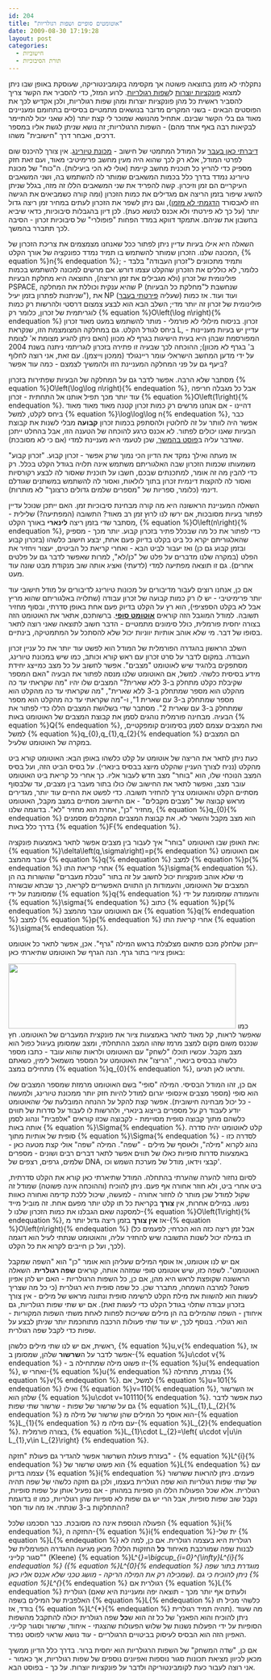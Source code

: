 ```yaml
---
id: 204
title: "אוטומטים סופיים ושפות רגולריות"
date: 2009-08-30 17:19:28
layout: post
categories: 
  - חישוביות
  - תורת הסיבוכיות
---
```

נתקלתי לא מזמן בתוצאה פשוטה אך מקסימה בקומבינטוריקה, שעוסקת באופן שבו ניתן למצוא <a href="http://he.wikipedia.org/wiki/%D7%A4%D7%95%D7%A0%D7%A7%D7%A6%D7%99%D7%94_%D7%99%D7%95%D7%A6%D7%A8%D7%AA">פונקציות יוצרות</a> ל<a href="http://he.wikipedia.org/wiki/%D7%A9%D7%A4%D7%94_%D7%A8%D7%92%D7%95%D7%9C%D7%A8%D7%99%D7%AA">שפות רגולריות</a>. לרוע המזל, כדי להסביר את הקשר צריך להסביר ראשית כל מהן פונקציות יוצרות ומהן שפות רגולריות, ולכן אקדיש לכך את הפוסטים הבאים - בשני המקרים מדובר בנושאים מתמטיים בסיסיים בתחומם ומעניינים מאוד גם בלי הקשר שבינם. אתחיל מהנושא שמוכר לי קצת יותר (לא שאני יכול להתיימר לבקיאות רבה באף אחד מהם) - השפות הרגולריות; זה נושא שניתן לגשת אליו במספר דרכים, ואבחר דרך "חישובית" משהו.

<a href="http://www.gadial.net/?p=62">דיברתי כאן בעבר</a> על המודל המתמטי של חישוב - <a href="http://he.wikipedia.org/wiki/%D7%9E%D7%9B%D7%95%D7%A0%D7%AA_%D7%98%D7%99%D7%95%D7%A8%D7%99%D7%A0%D7%92">מכונת טיורינג</a>. אין צורך להיכנס שום לפרטי המודל, אלא רק לכך שהוא היה מעין מחשב פרימיטיבי מאוד, ועם זאת חזק מספיק כדי להריץ כל תוכנית מחשב קיימת (אולי לא הכי ביעילות). ה"כוח" של מכונת טיורינג נמדד בדרך כלל בכמות המשאבים שמותר לה להשתמש בה, ושני המשאבים העיקריים הם זמן וזיכרון. קשה להפריד את שני המשאבים הללו זה מזה, בגלל שניתן להשיג שיפור בזמן הריצה אם מגדילים את כמות הזכרון (ומה קורה כשמביאים את הגישה הזו לאבסורד <a href="http://www.gadial.net/?p=201">הדגמתי לא מזמן</a>), וגם ניתן לשפר את הזכרון לעתים במחיר זמן ריצה גדול יותר (על כך לא פירטתי ולא אכנס לנושא כעת). לכן דיון בהגבלות סיבוכיות, כדאי שיביא בחשבון את שניהם. אתמקד דווקא במדד הפחות "פופולרי" של סיבוכיות זכרון - הסיבה לכך תתברר בהמשך.

השאלה היא אילו בעיות עדיין ניתן לפתור ככל שאנחנו מצמצמים את צריכת הזכרון של המכונה שלנו. הזכרון שמותר להשתמש בו תמיד נמדד כפונקציה של אורך הקלט, {% equation %}n{% endequation %}; ותמיד מתכוונים ל"זכרון העבודה" בלבד - כלומר, לא כוללים את הזכרון שהקלט עצמו דורש. אם מרשים למכונה להשתמש בכמות פולינומית של זכרון (ולא מגבילים את זמן הריצה), התוצאה היא מחלקת הבעיות PSPACE, שהיא ענקית וכוללת את המחלקה P (שנחשבת ל"מחלקת כל הבעיות שניתנות לפתרון בזמן יעיל"), את NP (שעליה <a href="http://www.gadial.net/?p=96">פירטתי בעבר</a>) ועוד ועוד. אז כמות פולינומית של זכרון זה יותר מדי; השלב הבא הוא לבצע צמצום דרסטי ולהרשות רק כמות לוגריתמית של זכרון, כלומר רק {% equation %}O\left(\log n\right){% endequation %} זכרון. בניסוח מילולי לא פורמלי - מותר להשתמש במעט מאוד זכרון ביחס לגודל הקלט. גם במחלקה המצומצמת הזו, שנקראת L, עדיין יש בעיות מעניינות - המפורסמת שבהן היא בעית הישיגות בגרף לא מכוון (האם ניתן להגיע מצומת א' לצומת ב' בגרף לא מכוון); ההוכחה לכך שבעיה זו פתירה בזכרון לוגריתמי ניתנה בשנת 2004 על ידי מדען המחשב הישראלי עומר ריינגולד (ממכון וייצמן). עם זאת, אני רוצה לחלוף ביעף גם על פני המחלקה המעניינת הזו ולהמשיך לצמצם - כמה עוד אפשר?

מסתבר שלא הרבה. אפשר לדבר גם על המחלקה של הבעיות שפתירות בזכרון {% equation %}O\left(\log\log n\right){% endequation %}, אבל כל מגבלה חריפה עוד יותר מכך תפיל אותנו אל התחתית - זכרון {% equation %}O\left(1\right){% endequation %}. דהיינו - אם אנחנו מרשים רק כמות זכרון קטנה מאוד מאוד מאוד ביחס לקלט, למשל {% equation %}\log\log\log n{% endequation %}, כבר אפשר היה לוותר על זה לחלוטין ולהסתפק בכמות זכרון <strong>קבועה</strong> מבלי לשנות את קבוצת הבעיות שאנו יכולים לפתור. לא אכנס כרגע להוכחה של הטענה הזו, אבל בהחלט ייתכן שאדבר עליה ב<a href="http://www.gadial.net/?p=211">פוסט בהמשך</a>, שכן לטעמי היא מעניינת למדי (אם כי לא מסובכת).

אז מעתה ואילך נמקד את הדיון הכי נמוך שרק אפשר - זכרון קבוע. "זכרון קבוע" משמעותו שכמות הזכרון שבה האלגוריתם משתמש אינה תלויה בגודל הקלט בכלל. רק כדי להבין מה זה אומר, למתכנתים שבכם, חשבו על תוכנית שאסור לה לבצע רקורסיות ואסור לה להקצות דינמית זכרון בתוך לולאות, ואסור לה להשתמש במשתנים שגודלם דינמי (כלומר, ספריות של "מספרים שלמים גדולים כרצונך" לא מותרות).

השאלה המעניינת הראשונה היא מה קורה מבחינת סיבוכיות זמן. האם ייתכן שנוכל עדיין לפתור בעיות מסובכות, אם ירשו לנו לרוץ זמן רב מאוד? התשובה (המפתיעה?) שלילית - מסתבר שדי בזמן ריצה <strong>לינארי</strong> באורך הקלט, {% equation %}O\left(n\right){% endequation %}, כדי לפתור את כל מה שבכלל פתיר בזכרון קבוע. יותר מכך - מספיק שהאלגוריתם יקרא כל ביט בקלט בדיוק פעם אחת, יבצע חישוב כלשהו (בזכרון קבוע ובזמן קבוע גם כן) ואז יעבור לביט הבא - ואחרי קריאת כל הביטים, יעצור ויחזיר את הפלט (במקרה שלנו מדברים על פלט של "כן/לא", למרות שאפשר לדבר גם על פלטים אחרים). גם זו תוצאה מפתיעה למדי (לדעתי) ואציג אותה שוב מנקודת מבט שונה עוד מעט.

אם כן, אנחנו רוצים לעבור מדיבורים על מכונות טיורינג לדיבורים על מודל חישובי עוד יותר פרימיטיבי - יש לו רק כמות קבועה של זכרון עבודה (שתלויה באלגוריתם שהוא מריץ אבל לא בקלט הספציפי), הוא רץ על הקלט בדיוק פעם אחת באופן סדרתי, ובסוף מחזיר תשובה. למודל המוגבל הזה קוראים <strong><a href="http://he.wikipedia.org/wiki/%D7%90%D7%95%D7%98%D7%95%D7%9E%D7%98_%D7%A1%D7%95%D7%A4%D7%99">אוטומט סופי</a></strong>. ברשותכם, אתאר את האוטומט הזה בצורה יחסית פורמלית, כולל סימונים מתמטיים - הדבר חשוב לתוצאה שאני רוצה לתאר בסופו של דבר. מי שלא אוהב אותיות יווניות יכול שלא להסתכל על המתמטיקה, בינתיים.

השלב הראשון בהגדרה הפורמלית של המודל הוא לפשט עוד יותר את כל עניין זכרון העבודה. במקום לדבר על סרט זכרון עם ראש קורא וכותב, כמו שיש במכונת טיורינג, מסתפקים בלהגיד שיש לאוטומט "מצבים". אפשר לחשוב על כל מצב כמייצג יחידת מידע בסיסית כלשהי. למשל, אם האוטומט שלנו מנסה לפתור את הבעיה "האם המספר שקיבלת כקלט מתחלק ב-3 ללא שארית?" המצבים שלו יהיו "מה שקראתי עד כה מהקלט הוא מספר שמתחלק ב-3 ללא שארית", "מה שקראתי עד כה מהקלט הוא מספר שמתחלק ב-3 עם שארית 1", ו-"מה שקראתי עד כה מהקלט הוא מספר שמתחלק ב-3 עם שארית 2". מסתבר שדי בשלושת המצבים הללו כדי לפתור את הבעיה. מבחינה פורמלית נוהגים לסמן את קבוצת המצבים של האוטומט באות {% equation %}Q{% endequation %}, ואת המצבים עצמם לסמן בסימונים קומפקטיים, למשל {% equation %}q_{0},q_{1},q_{2}{% endequation %} הם המצבים במקרה של האוטומט שלעיל.

כעת ניתן לתאר את הריצה של אוטומט על קלט כלשהו באופן הבא: האוטומט קורא ביט מהקלט (נניח לצורך העניין שהקלט מיוצג בבסיס בינארי). על בסיס הביט הזה, ועל בסיס המצב הנוכחי שלו, הוא "בוחר" מצב חדש לעבור אליו. כך אחרי כל קריאת ביט האוטומט עובר מצב, ואפשר לתאר את החישוב שלו כולו בתור מעבר בין מצבים, עד שלבסוף מסתיים הקלט והאוטומט צריך להחזיר תשובה. כדי לפשט את החיים עוד יותר, מגדירים מראש קבוצה של "מצבים מקבלים" - אם החישוב מסתיים במצב מקבל, האוטומט מחזיר "כן", אחרת הוא מחזיר "לא". בדוגמה שלנו, {% equation %}q_{0}{% endequation %} הוא מצב מקבל והשאר לא. את קבוצת המצבים המקבלים מסמנים בדרך כלל באות {% equation %}F{% endequation %}.

את האופן שבו האוטומט "בוחר" איך לעבור בין מצבים אפשר לתאר באמצעות פונקציה: {% equation %}\delta\left(q,\sigma\right)=p{% endequation %} אם האוטומט עובר מהמצב {% equation %}q{% endequation %} למצב {% equation %}p{% endequation %} אחרי קריאת התו {% equation %}\sigma{% endequation %}. מי שלא אוהב פונקציות יכול לחשוב על זה בתור "טבלת מעברים" שהשורות בה הן המצבים של האוטומט, והעמודות הן התווים האפשריים לקריאה, כך שבתא שבשורה שמסומנת על ידי {% equation %}q{% endequation %} והעמודה שמסומנת על ידי {% equation %}\sigma{% endequation %} כתוב {% equation %}p{% endequation %} אם האוטומט עובר מהמצב {% equation %}q{% endequation %} למצב {% equation %}p{% endequation %} אחרי קריאת התו {% equation %}\sigma{% endequation %}.

ייתכן שלחלק מכם פתאום מצלצלת בראש המילה "גרף". אכן, אפשר לתאר כל אוטומט באופן ציורי בתור גרף. הנה הגרף של האוטומט שתיארתי כאן:

<img src="http://img215.imageshack.us/img215/6274/automata.png" alt="" width="451" height="129" />
כמו שאפשר לראות, קל מאוד לתאר באמצעות ציור את פונקצית המעברים של האוטומט. חץ שנכנס משום מקום למצב מרמז שזהו המצב ההתחלתי, ומצב שמסומן בעיגול כפול הוא מצב מקבל. עכשיו תוכלו "לשחק" עם האוטומט ולראות שהוא עובד - כתבו מספר כלשהו בבסיס בינארי, "הריצו" את האוטומט על המספר משמאל לימין, כשאתם מתחילים במצב {% equation %}q_{0}{% endequation %}, ותראו לאן תגיעו.

אם כן, זהו המודל הבסיסי. המילה "סופי" בשם האוטומט מרמזת שמספר המצבים שלו הוא סופי (מספר מצבים אינסופי יגרום למודל להיות חזק יותר ממכונת טיורינג, ולמעשה - כל יכול מבחינה חישובית). אפשר קצת להקל על ההנחה המובלעת שלי שהאוטומט יודע לעבוד רק על מספרים בייצוג בינארי, ולהרשות לו לעבוד על סדרות של תווים כלשהם מתוך קבוצה סופית מסויימת - לקבוצה שכזו קוראים "אלפבית" ונהוג לסמן אותה באות {% equation %}\Sigma{% endequation %}. קלט לאוטומט יהיה סדרה סופית של אותיות מתוך {% equation %}\Sigma{% endequation %} - לסדרה כזו נהוג לקרוא "מילה", ולאוסף של מילים - "שפה". המילה "שפה" אולי קצת מטעה כאן - באמצעות סדרות סופיות כאלו של תווים אפשר לתאר דברים רבים ושונים - מספרים שלמים, גרפים, רצפים של DNA, קבצי וידאו, מודל של מערכת השמש וכו'.

לסיום נחזור להערה שהערתי בהתחלה. המודל שתיארתי כאן קורא את הקלט סדרתית, ביט אחרי ביט, ולא חוזר אחורה אף פעם. ניתן להוכיח (וההוכחה אינה פשוטה) שמודל זה שקול למודל שכן מותר לו לחזור אחורה - למעשה, שיכול ללכת קדימה ואחורה כאוות נפשו. במילים אחרות, אין <strong>צורך</strong> בקריאת כל תו קלט יותר מפעם אחת. זה מוביל מייד למסקנה שאם הגבלנו את כמות הזכרון שלנו ל-{% equation %}O\left(1\right){% endequation %}, אז <strong>אין צורך</strong> בזמן ריצה גדול יותר מ-{% equation %}O\left(n\right){% endequation %} (אבל זמן ריצה כזה הוא הכרחי; לפעמים כל תו במילה יכול לשנות התשובה שיש להחזיר עליה, והאוטומט שנתתי לעיל הוא דוגמה לכך, ועל כן חייבים לקרוא את כל הקלט).

אם יש לנו אוטומט, אז אוסף המילים שעליהן הוא אומר "כן" הוא "השפה שמקבל האוטומט". לשפה כזו, שיש אוטומט סופי שמזהה אותה, קוראים <strong>שפה רגולרית</strong>. השאלה הראשונה שקופצת לראש היא מהן, אם כן, כל השפות הרגולריות - האם יש להן אפיון פשוט? למרבה השמחה, מתברר שכן. כל שפה סופית היא רגולרית (כי כל מה שצריך לעשות הוא להשוות את מילת הקלט לרשימה סופית ונתונה מראש של מילים - אין צורך בזכרון עבודה שתלוי בגודל הקלט כדי לעשות זאת). אם יש שתי שפות רגולריות, גם איחודן - השפה שהמילים בה הן מילים ששייכות לפחות לאחת משתי השפות המקוריות - הוא רגולרי. בנוסף לכך, יש עוד שתי פעולות הרכבה מתוחכמת יותר שניתן לבצע על שפות כדי לקבל שפה רגולרית.

ראשית, אם יש לנו שתי מילים כלשהן, {% equation %}u,v{% endequation %}, אז אפשר לדבר על ה<strong>שרשור</strong> שלהן, שמסומן ב-{% equation %}u\cdot v{% endequation %} - זו פשוט מילה שמתחילה ב-{% equation %}u{% endequation %}, ואחרי ש-{% equation %}u{% endequation %} נגמרת, מתחילה {% equation %}v{% endequation %}. למשל, אם {% equation %}u=101{% endequation %} ואילו {% equation %}v=110{% endequation %}, אז השרשור שלהן הוא {% equation %}u\cdot v=101110{% endequation %}. כעת אפשר לדבר גם על שרשור של שפות - שרשור שתי שפות {% equation %}L_{1},L_{2}{% endequation %} הוא אוסף כל המילים שהן שרשור של מילה מ-{% equation %}L_{1}{% endequation %} עם מילה מ-{% equation %}L_{2}{% endequation %}. בצורה פורמלית, {% equation %}L_{1}\cdot L_{2}=\left\{ u\cdot v|u\in L_{1},v\in L_{2}\right\} {% endequation %}.

בעזרת פעולת השרשור אפשר להגדיר גם פעולת "חזקה" - {% equation %}L^{i}{% endequation %} הוא פשוט שרשור של {% equation %}L{% endequation %} עם עצמה בדיוק {% equation %}i{% endequation %} פעמים. ניתן להראות ששרשור של שתי שפות רגולריות הוא שפה רגולרית בעצמו, ולכן גם חזקה כלשהי של שפה תהיה רגולרית. אלא שכל הפעולות הללו הן סופיות במהותן - אם נפעיל אותן על שפות סופיות, נקבל שוב שפות סופיות, אבל הרי יש גם שפות לא סופיות שהן רגולריות, כמו זו בדוגמת ההתחלקות ב-3 שנתתי. אז מה עוד חסר?

הפעולה הנוספת אינה כה מסובכת. כבר הסכמנו שלכל {% equation %}i{% endequation %}, החזקה ה-{% equation %}i{% endequation %}-ית של {% equation %}L{% endequation %} רגולרית היא בעצמה רגולרית. אם כן, למה לא לבנות שפה שמורכבת מאיחוד <strong>כל</strong> החזקות הללו? מכאן מגיעה ההגדרה הפורמלית של "סגור קלייני" (Kleene) {% equation %}L^{*}=\bigcup_{i=0}^{\infty}L^{i}{% endequation %} ({% equation %}L^{0}{% endequation %} מוגדרת בתור שפה שמכילה רק את המילה הריקה - מושג טכני שלא אכנס אליו כאן). ניתן להוכיח כי גם {% equation %}L^{*}{% endequation %} רגולרית אם {% equation %}L{% endequation %} רגולרית (ולעתים אף יותר מכך - תוצאה יפה ומעניינת היא שאם האלפבית של המילים בשפה {% equation %}L{% endequation %} כלשהי מכיל תו בודד, אז {% equation %}L^{*}{% endequation %} תהיה תמיד רגולרית). מה שעוד ניתן להוכיח והוא הפאנץ' של כל זה הוא ש<strong>כל</strong> שפה רגולרית יכולה להתקבל מהשפות הסופיות על ידי הפעלות נשנות של שלוש הפעולות שהצגתי - איחוד, שרשור וסגור קלייני. האפיון הזה הוא הבסיס לעיסוק בביטויים הרגולריים - עוד נושא שראוי לפוסט נפרד.

אם כן, "שדה המשחק" של השפות הרגולריות הוא יחסית ברור. בדרך כלל הדיון ממשיך מכאן לכיוון מציאת תכונות סגור נוספות ואפיונים נוספים של שפות רגולריות, אך כאמור - אני רוצה לעבור כעת לקומבינטוריקה ולדבר על פונקציות יוצרות. על כך - בפוסט הבא.

